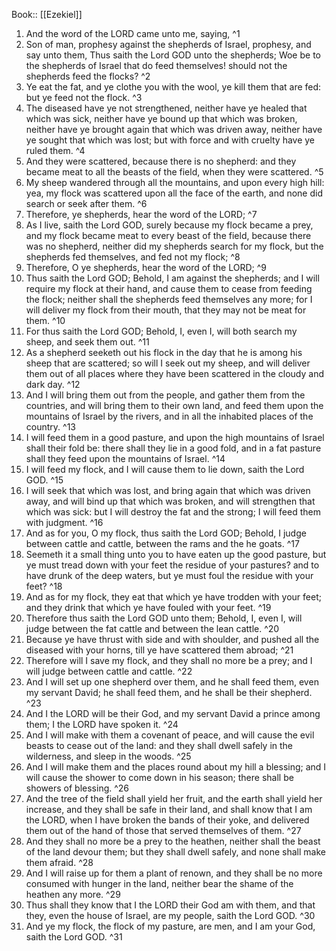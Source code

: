  Book:: [[Ezekiel]]
 1. And the word of the LORD came unto me, saying, ^1
 2. Son of man, prophesy against the shepherds of Israel, prophesy, and say unto them, Thus saith the Lord GOD unto the shepherds; Woe be to the shepherds of Israel that do feed themselves! should not the shepherds feed the flocks? ^2
 3. Ye eat the fat, and ye clothe you with the wool, ye kill them that are fed: but ye feed not the flock. ^3
 4. The diseased have ye not strengthened, neither have ye healed that which was sick, neither have ye bound up that which was broken, neither have ye brought again that which was driven away, neither have ye sought that which was lost; but with force and with cruelty have ye ruled them. ^4
 5. And they were scattered, because there is no shepherd: and they became meat to all the beasts of the field, when they were scattered. ^5
 6. My sheep wandered through all the mountains, and upon every high hill: yea, my flock was scattered upon all the face of the earth, and none did search or seek after them. ^6
 7. Therefore, ye shepherds, hear the word of the LORD; ^7
 8. As I live, saith the Lord GOD, surely because my flock became a prey, and my flock became meat to every beast of the field, because there was no shepherd, neither did my shepherds search for my flock, but the shepherds fed themselves, and fed not my flock; ^8
 9. Therefore, O ye shepherds, hear the word of the LORD; ^9
 10. Thus saith the Lord GOD; Behold, I am against the shepherds; and I will require my flock at their hand, and cause them to cease from feeding the flock; neither shall the shepherds feed themselves any more; for I will deliver my flock from their mouth, that they may not be meat for them. ^10
 11. For thus saith the Lord GOD; Behold, I, even I, will both search my sheep, and seek them out. ^11
 12. As a shepherd seeketh out his flock in the day that he is among his sheep that are scattered; so will I seek out my sheep, and will deliver them out of all places where they have been scattered in the cloudy and dark day. ^12
 13. And I will bring them out from the people, and gather them from the countries, and will bring them to their own land, and feed them upon the mountains of Israel by the rivers, and in all the inhabited places of the country. ^13
 14. I will feed them in a good pasture, and upon the high mountains of Israel shall their fold be: there shall they lie in a good fold, and in a fat pasture shall they feed upon the mountains of Israel. ^14
 15. I will feed my flock, and I will cause them to lie down, saith the Lord GOD. ^15
 16. I will seek that which was lost, and bring again that which was driven away, and will bind up that which was broken, and will strengthen that which was sick: but I will destroy the fat and the strong; I will feed them with judgment. ^16
 17. And as for you, O my flock, thus saith the Lord GOD; Behold, I judge between cattle and cattle, between the rams and the he goats. ^17
 18. Seemeth it a small thing unto you to have eaten up the good pasture, but ye must tread down with your feet the residue of your pastures? and to have drunk of the deep waters, but ye must foul the residue with your feet? ^18
 19. And as for my flock, they eat that which ye have trodden with your feet; and they drink that which ye have fouled with your feet. ^19
 20. Therefore thus saith the Lord GOD unto them; Behold, I, even I, will judge between the fat cattle and between the lean cattle. ^20
 21. Because ye have thrust with side and with shoulder, and pushed all the diseased with your horns, till ye have scattered them abroad; ^21
 22. Therefore will I save my flock, and they shall no more be a prey; and I will judge between cattle and cattle. ^22
 23. And I will set up one shepherd over them, and he shall feed them, even my servant David; he shall feed them, and he shall be their shepherd. ^23
 24. And I the LORD will be their God, and my servant David a prince among them; I the LORD have spoken it. ^24
 25. And I will make with them a covenant of peace, and will cause the evil beasts to cease out of the land: and they shall dwell safely in the wilderness, and sleep in the woods. ^25
 26. And I will make them and the places round about my hill a blessing; and I will cause the shower to come down in his season; there shall be showers of blessing. ^26
 27. And the tree of the field shall yield her fruit, and the earth shall yield her increase, and they shall be safe in their land, and shall know that I am the LORD, when I have broken the bands of their yoke, and delivered them out of the hand of those that served themselves of them. ^27
 28. And they shall no more be a prey to the heathen, neither shall the beast of the land devour them; but they shall dwell safely, and none shall make them afraid. ^28
 29. And I will raise up for them a plant of renown, and they shall be no more consumed with hunger in the land, neither bear the shame of the heathen any more. ^29
 30. Thus shall they know that I the LORD their God am with them, and that they, even the house of Israel, are my people, saith the Lord GOD. ^30
 31. And ye my flock, the flock of my pasture, are men, and I am your God, saith the Lord GOD. ^31
